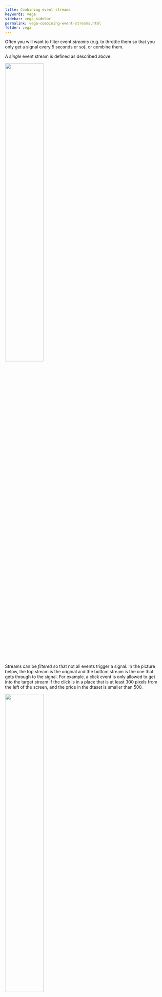 ```yaml
---
title: Combining event streams
keywords: vega
sidebar: vega_sidebar
permalink: vega-combining-event-streams.html
folder: vega
---
```

Often you will want to filter event _streams_ (e.g. to throttle them so that you only get a signal every 5 seconds or so), or combine them.

A _single_ event stream is defined as described above.

<img src="{{ site.baseurl }}/assets/vega-event-singlestream.png" width="50%" />

Streams can be _filtered_ so that not all events trigger a signal. In the picture below, the top stream is the original and the bottom stream is the one that gets through to the signal. For example, a click event is only allowed to get into the target stream if the click is in a place that is at least 300 pixels from the left of the screen, and the price in the dtaset is smaller than 500.

<img src="{{ site.baseurl }}/assets/vega-event-filteredstreams.png" width="50%" />

You can also filter events in a stream by whether or not they are between two other events. In this example, only mousemoves that are between a mousedown and mouseup are passed on. This is basically a drag.

<img src="{{ site.baseurl }}/assets/vega-event-between.png" width="50%" />

You can _merge_ different streams into one.

<img src="{{ site.baseurl }}/assets/vega-event-mergestreams.png" width="50%" />

And finally you can also _throttle_ event streams so that only a certain number of events get through in a given period of time.

<img src="{{ site.baseurl }}/assets/vega-event-throttled.png" width="50%" />
